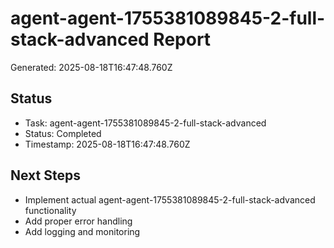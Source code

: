 # agent-agent-1755381089845-2-full-stack-advanced Report

Generated: 2025-08-18T16:47:48.760Z

## Status
- Task: agent-agent-1755381089845-2-full-stack-advanced
- Status: Completed
- Timestamp: 2025-08-18T16:47:48.760Z

## Next Steps
- Implement actual agent-agent-1755381089845-2-full-stack-advanced functionality
- Add proper error handling
- Add logging and monitoring
